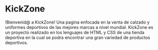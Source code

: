 # KickZone

!Bienvenid@ a KickZone! Una pagina enfocada en la venta de calzado y uniformes deportivos de las mejores marcas a nivel mundial.
KickZone es un proyecto realizado en los lenguajes de HTML y CSS de una tienda deportiva en la cual se podra encontrar una gran variedad de productos deportivos.
